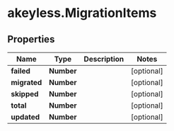 # akeyless.MigrationItems

## Properties

Name | Type | Description | Notes
------------ | ------------- | ------------- | -------------
**failed** | **Number** |  | [optional] 
**migrated** | **Number** |  | [optional] 
**skipped** | **Number** |  | [optional] 
**total** | **Number** |  | [optional] 
**updated** | **Number** |  | [optional] 


